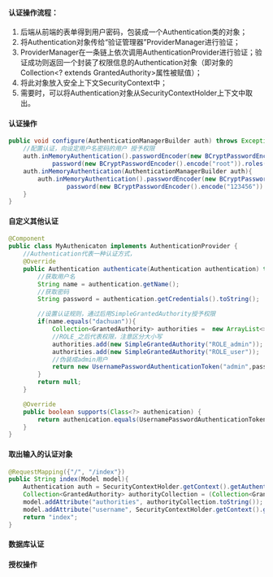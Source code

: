 #### 认证操作流程：

1. 后端从前端的表单得到用户密码，包装成一个Authentication类的对象；
2. 将Authentication对象传给“验证管理器”ProviderManager进行验证；
3. ProviderManager在一条链上依次调用AuthenticationProvider进行验证；验证成功则返回一个封装了权限信息的Authentication对象（即对象的Collection<? extends GrantedAuthority>属性被赋值）；
4. 将此对象放入安全上下文SecurityContext中；
5. 需要时，可以将Authentication对象从SecurityContextHolder上下文中取出。

#### 认证操作

```java
public void configure(AuthenticationManagerBuilder auth) throws Exception {
    //配置认证，向设定用户名密码的用户 授予权限
    auth.inMemoryAuthentication().passwordEncoder(new BCryptPasswordEncoder()).withUser("root").
            password(new BCryptPasswordEncoder().encode("root")).roles("user","admin");
    auth.inMemoryAuthentication(AuthenticationManagerBuilder auth){
        auth.inMemoryAuthentication().passwordEncoder(new BCryptPasswordEncoder()).withUser("guest").
                password(new BCryptPasswordEncoder().encode("123456")).roles("user");
    }
}
```

#### 自定义其他认证

```java
@Component
public class MyAuthenicaton implements AuthenticationProvider {
    //Authentication代表一种认证方式，
    @Override
    public Authentication authenticate(Authentication authentication) throws AuthenticationException {
        //获取用户名
        String name = authentication.getName();
        //获取密码
        String password = authentication.getCredentials().toString();

        //设置认证规则，通过后用SimpleGrantedAuthority授予权限
        if(name.equals("dachuan")){
            Collection<GrantedAuthority> authorities =  new ArrayList<>();
            //ROLE_之后代表权限，注意区分大小写
            authorities.add(new SimpleGrantedAuthority("ROLE_admin"));
            authorities.add(new SimpleGrantedAuthority("ROLE_user"));
            //伪装成admin用户
            return new UsernamePasswordAuthenticationToken("admin",password,authorities);
        }
        return null;
    }

    @Override
    public boolean supports(Class<?> authenication) {
        return authenication.equals(UsernamePasswordAuthenticationToken.class);
    }
}
```

#### 取出输入的认证对象

```java
@RequestMapping({"/", "/index"})
public String index(Model model){
    Authentication auth = SecurityContextHolder.getContext().getAuthentication();
    Collection<GrantedAuthority> authorityCollection = (Collection<GrantedAuthority>) auth.getAuthorities();
    model.addAttribute("authorities", authorityCollection.toString());
    model.addAttribute("username", SecurityContextHolder.getContext().getAuthentication().getName());
    return "index";
}
```

#### 数据库认证





#### 授权操作

